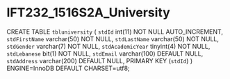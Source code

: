 # IFT232_1516S2A_University

CREATE TABLE `tbluniversity` (
  `stdId` int(11) NOT NULL AUTO_INCREMENT,
  `stdFirstName` varchar(50) NOT NULL,
  `stdLastName` varchar(50) NOT NULL,
  `stdGender` varchar(7) NOT NULL,
  `stdAcademicYear` tinyint(4) NOT NULL,
  `stdLebanese` bit(1) NOT NULL,
  `stdEmail` varchar(100) DEFAULT NULL,
  `stdAddress` varchar(200) DEFAULT NULL,
  PRIMARY KEY (`stdId`)
) ENGINE=InnoDB DEFAULT CHARSET=utf8;
